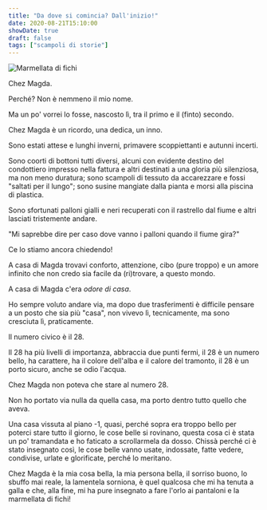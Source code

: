 ```yaml
---
title: "Da dove si comincia? Dall'inizio!"
date: 2020-08-21T15:10:00
showDate: true
draft: false
tags: ["scampoli di storie"]
---
```

![Marmellata di fichi](/img/MarmellataFichi.jpg)

Chez Magda.

Perché? Non è nemmeno il mio nome.

Ma un po' vorrei lo fosse, nascosto lì, tra il primo e il (finto) secondo.

Chez Magda è un ricordo, una dedica, un inno.


Sono estati attese e lunghi inverni, primavere scoppiettanti e autunni incerti.

Sono coorti di bottoni tutti diversi, alcuni con evidente destino del condottiero impresso nella fattura e altri destinati a una gloria più silenziosa, ma non meno duratura; sono scampoli di tessuto da accarezzare e fossi "saltati per il lungo"; sono susine mangiate dalla pianta e morsi alla piscina di plastica.

Sono sfortunati palloni gialli e neri recuperati con il rastrello dal fiume e altri lasciati tristemente andare.

"Mi saprebbe dire per caso dove vanno i palloni quando il fiume gira?"

Ce lo stiamo ancora chiedendo!

A casa di Magda trovavi conforto, attenzione, cibo (pure troppo) e un amore infinito che non credo sia facile da (ri)trovare, a questo mondo.

A casa di Magda c'era *odore di casa*.


Ho sempre voluto andare via, ma dopo due trasferimenti è difficile pensare a un posto che sia più "casa", non vivevo lì, tecnicamente, ma sono cresciuta lì, praticamente.

Il numero civico è il 28.

Il 28 ha più livelli di importanza, abbraccia due punti fermi, il 28 è un numero bello, ha carattere, ha il colore dell'alba e il calore del tramonto, il 28 è un porto sicuro, anche se odio l'acqua.

Chez Magda non poteva che stare al numero 28.

Non ho portato via nulla da quella casa, ma porto dentro tutto quello che aveva.

Una casa vissuta al piano -1, quasi, perché sopra era troppo bello per poterci stare tutto il giorno, le cose belle si rovinano, questa cosa ci è stata un po' tramandata e ho faticato a scrollarmela da dosso. Chissà perché ci è stato insegnato così, le cose belle vanno usate, indossate, fatte vedere, condivise, urlate e glorificate, perché lo meritano.

Chez Magda è la mia cosa bella, la mia persona bella, il sorriso buono, lo sbuffo mai reale, la lamentela sorniona, è quel qualcosa che mi ha tenuta a galla e che, alla fine, mi ha pure insegnato a fare l'orlo ai pantaloni e la marmellata di fichi!  
